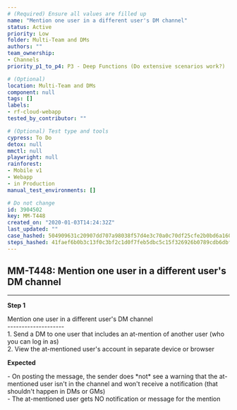 ```yaml
---
# (Required) Ensure all values are filled up
name: "Mention one user in a different user's DM channel"
status: Active
priority: Low
folder: Multi-Team and DMs
authors: ""
team_ownership:
- Channels
priority_p1_to_p4: P3 - Deep Functions (Do extensive scenarios work?)

# (Optional)
location: Multi-Team and DMs
component: null
tags: []
labels:
- rf-cloud-webapp
tested_by_contributor: ""

# (Optional) Test type and tools
cypress: To Do
detox: null
mmctl: null
playwright: null
rainforest:
- Mobile v1
- Webapp
- in Production
manual_test_environments: []

# Do not change
id: 3904502
key: MM-T448
created_on: "2020-01-03T14:24:32Z"
last_updated: ""
case_hashed: 504909631c20907dd707a98038f57d4e3c70a0c70df25cfe2b0bd6a1608051e0aa807bd7cbec8875cd4e6d8bf0224889
steps_hashed: 41faef6b0b3c13f0c3bf2c1d0f7feb5dbc5c15f326926b0789cdb6dbf20dedf66743b45ca069c5e8535d5f7114e64fd0
---
```


<!-- (Auto-generated) Based on frontmatter's "key" and "name" -->

## MM-T448: Mention one user in a different user's DM channel

---

**Step 1**

Mention one user in a different user's DM channel\
\--------------------\
1\. Send a DM to one user that includes an at-mention of another user (who you can log in as)\
2\. View the at-mentioned user's account in separate device or browser

**Expected**

\- On posting the message, the sender does \*not\* see a warning that the at-mentioned user isn't in the channel and won't receive a notification (that shouldn't happen in DMs or GMs)\
\- The at-mentioned user gets NO notification or message for the mention

